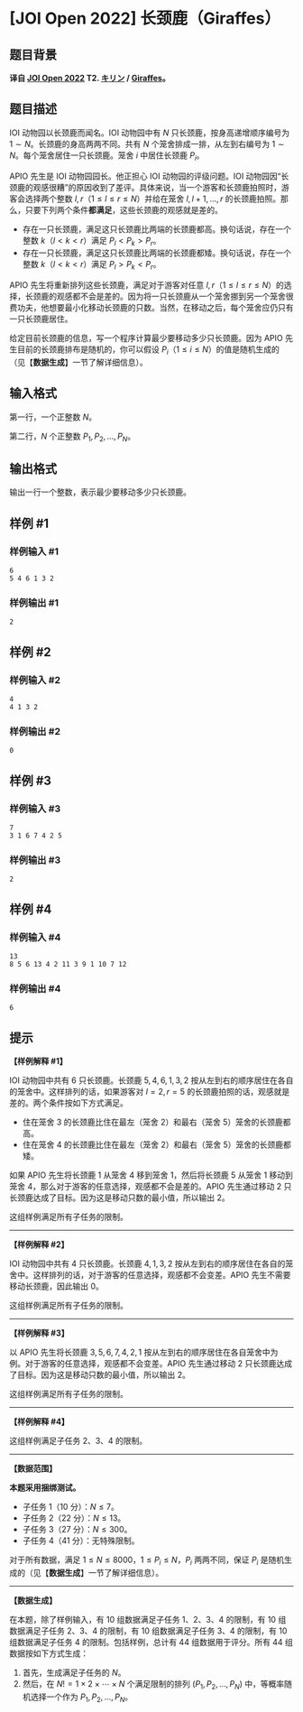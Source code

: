 # [JOI Open 2022] 长颈鹿（Giraffes）

## 题目背景

**译自 [JOI Open 2022](https://contests.ioi-jp.org/open-2022/index.html) T2. [キリン](http://s3-ap-northeast-1.amazonaws.com/data.cms.ioi-jp.org/open-2022/giraffes/2022-open-giraffes-statement.pdf) / [Giraffes](http://s3-ap-northeast-1.amazonaws.com/data.cms.ioi-jp.org/open-2022/giraffes/2022-open-giraffes-statement-en.pdf)。**

## 题目描述

IOI 动物园以长颈鹿而闻名。IOI 动物园中有 $N$ 只长颈鹿，按身高递增顺序编号为 $1 \sim N$。长颈鹿的身高两两不同。共有 $N$ 个笼舍排成一排，从左到右编号为 $1 \sim N$。每个笼舍居住一只长颈鹿。笼舍 $i$ 中居住长颈鹿 $P_i$。

APIO 先生是 IOI 动物园园长。他正担心 IOI 动物园的评级问题。IOI 动物园因“长颈鹿的观感很糟”的原因收到了差评。具体来说，当一个游客和长颈鹿拍照时，游客会选择两个整数 $l, r$（$1 \le l \le r \le N$）并给在笼舍 $l, l + 1, \ldots, r$ 的长颈鹿拍照。那么，只要下列两个条件**都满足**，这些长颈鹿的观感就是差的。

- 存在一只长颈鹿，满足这只长颈鹿比两端的长颈鹿都高。换句话说，存在一个整数 $k$（$l < k < r$）满足 $P_l < P_k > P_r$。
- 存在一只长颈鹿，满足这只长颈鹿比两端的长颈鹿都矮。换句话说，存在一个整数 $k$（$l < k < r$）满足 $P_l > P_k < P_r$。

APIO 先生将重新排列这些长颈鹿，满足对于游客对任意 $l, r$（$1 \le l \le r \le N$）的选择，长颈鹿的观感都不会是差的。因为将一只长颈鹿从一个笼舍挪到另一个笼舍很费功夫，他想要最小化移动长颈鹿的只数。当然，在移动之后，每个笼舍应仍只有一只长颈鹿居住。

给定目前长颈鹿的信息，写一个程序计算最少要移动多少只长颈鹿。因为 APIO 先生目前的长颈鹿排布是随机的，你可以假设 $P_i$（$1 \le i \le N$）的值是随机生成的（见【**数据生成**】一节了解详细信息）。

## 输入格式

第一行，一个正整数 $N$。

第二行，$N$ 个正整数 $P_1, P_2, \ldots, P_N$。

## 输出格式

输出一行一个整数，表示最少要移动多少只长颈鹿。

## 样例 #1

### 样例输入 #1
```
6
5 4 6 1 3 2
```

### 样例输出 #1

```
2
```

## 样例 #2

### 样例输入 #2
```
4
4 1 3 2
```

### 样例输出 #2

```
0
```

## 样例 #3

### 样例输入 #3
```
7
3 1 6 7 4 2 5
```

### 样例输出 #3

```
2
```

## 样例 #4

### 样例输入 #4
```
13
8 5 6 13 4 2 11 3 9 1 10 7 12
```

### 样例输出 #4

```
6
```

## 提示

**【样例解释 \#1】**

IOI 动物园中共有 $6$ 只长颈鹿。长颈鹿 $5,4,6,1,3,2$ 按从左到右的顺序居住在各自的笼舍中。这样排列的话，如果游客对 $l = 2, r = 5$ 的长颈鹿拍照的话，观感就是差的。两个条件按如下方式满足。

- 住在笼舍 $3$ 的长颈鹿比住在最左（笼舍 $2$）和最右（笼舍 $5$）笼舍的长颈鹿都高。
- 住在笼舍 $4$ 的长颈鹿比住在最左（笼舍 $2$）和最右（笼舍 $5$）笼舍的长颈鹿都矮。

如果 APIO 先生将长颈鹿 $1$ 从笼舍 $4$ 移到笼舍 $1$，然后将长颈鹿 $5$ 从笼舍 $1$ 移动到笼舍 $4$，那么对于游客的任意选择，观感都不会是差的。APIO 先生通过移动 $2$ 只长颈鹿达成了目标。因为这是移动只数的最小值，所以输出 $2$。

这组样例满足所有子任务的限制。

----

**【样例解释 \#2】**

IOI 动物园中共有 $4$ 只长颈鹿。长颈鹿 $4, 1, 3, 2$ 按从左到右的顺序居住在各自的笼舍中。这样排列的话，对于游客的任意选择，观感都不会变差。APIO 先生不需要移动长颈鹿，因此输出 $0$。

这组样例满足所有子任务的限制。

----

**【样例解释 \#3】**

以 APIO 先生将长颈鹿 $3, 5, 6, 7, 4, 2, 1$ 按从左到右的顺序居住在各自笼舍中为例。对于游客的任意选择，观感都不会变差。APIO 先生通过移动 $2$ 只长颈鹿达成了目标。因为这是移动只数的最小值，所以输出 $2$。

这组样例满足所有子任务的限制。

----

**【样例解释 \#4】**

这组样例满足子任务 2、3、4 的限制。

----

**【数据范围】**

**本题采用捆绑测试。**

- 子任务 1（10 分）：$N \le 7$。
- 子任务 2（22 分）：$N \le 13$。
- 子任务 3（27 分）：$N \le 300$。
- 子任务 4（41 分）：无特殊限制。

对于所有数据，满足 $1 \le N \le 8000$，$1 \le P_i \le N$，$P_i$ 两两不同，保证 $P_i$ 是随机生成的（见【**数据生成**】一节了解详细信息）。

----

**【数据生成】**

在本题，除了样例输入，有 $10$ 组数据满足子任务 1、2、3、4 的限制，有 $10$ 组数据满足子任务 2、3、4 的限制，有 $10$ 组数据满足子任务 3、4 的限制，有 $10$ 组数据满足子任务 4 的限制。包括样例，总计有 $44$ 组数据用于评分。所有 $44$ 组数据按如下方式生成：

1. 首先，生成满足子任务的 $N$。
2. 然后，在 $N! = 1 \times 2 \times \cdots \times N$ 个满足限制的排列 $(P_1, P_2, \ldots, P_N)$ 中，等概率随机选择一个作为 $P_1, P_2, \ldots, P_N$。
